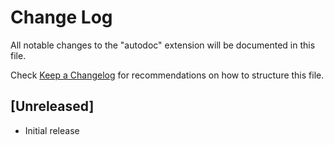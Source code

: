# Change Log

All notable changes to the "autodoc" extension will be documented in this file.

Check [Keep a Changelog](http://keepachangelog.com/) for recommendations on how to structure this file.

## [Unreleased]

- Initial release